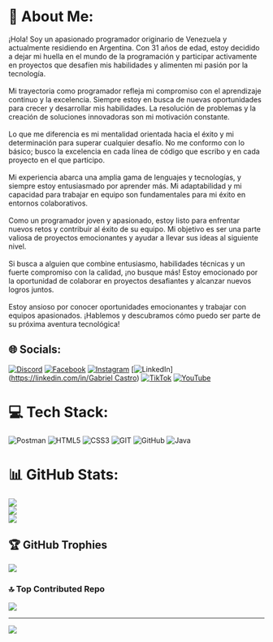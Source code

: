 # 💫 About Me:
¡Hola! Soy un apasionado programador originario de Venezuela y actualmente residiendo en Argentina. Con 31 años de edad, estoy decidido a dejar mi huella en el mundo de la programación y participar activamente en proyectos que desafíen mis habilidades y alimenten mi pasión por la tecnología.<br><br>Mi trayectoria como programador refleja mi compromiso con el aprendizaje continuo y la excelencia. Siempre estoy en busca de nuevas oportunidades para crecer y desarrollar mis habilidades. La resolución de problemas y la creación de soluciones innovadoras son mi motivación constante.<br><br>Lo que me diferencia es mi mentalidad orientada hacia el éxito y mi determinación para superar cualquier desafío. No me conformo con lo básico; busco la excelencia en cada línea de código que escribo y en cada proyecto en el que participo.<br><br>Mi experiencia abarca una amplia gama de lenguajes y tecnologías, y siempre estoy entusiasmado por aprender más. Mi adaptabilidad y mi capacidad para trabajar en equipo son fundamentales para mi éxito en entornos colaborativos.<br><br>Como un programador joven y apasionado, estoy listo para enfrentar nuevos retos y contribuir al éxito de su equipo. Mi objetivo es ser una parte valiosa de proyectos emocionantes y ayudar a llevar sus ideas al siguiente nivel.<br><br>Si busca a alguien que combine entusiasmo, habilidades técnicas y un fuerte compromiso con la calidad, ¡no busque más! Estoy emocionado por la oportunidad de colaborar en proyectos desafiantes y alcanzar nuevos logros juntos.<br><br>Estoy ansioso por conocer oportunidades emocionantes y trabajar con equipos apasionados. ¡Hablemos y descubramos cómo puedo ser parte de su próxima aventura tecnológica!


## 🌐 Socials:
[![Discord](https://img.shields.io/badge/Discord-%237289DA.svg?logo=discord&logoColor=white)](https://discord.gg/https://discord.gg/kW78chjHE6) [![Facebook](https://img.shields.io/badge/Facebook-%231877F2.svg?logo=Facebook&logoColor=white)](https://facebook.com/https://www.facebook.com/gabriel.castrojordan/) [![Instagram](https://img.shields.io/badge/Instagram-%23E4405F.svg?logo=Instagram&logoColor=white)](https://instagram.com/https://www.instagram.com/gabrielcastroj/) [![LinkedIn](https://img.shields.io/badge/LinkedIn-%230077B5.svg?logo=linkedin&logoColor=white)]([https://linkedin.com/in/Gabriel Castro](https://www.linkedin.com/in/gabriel-castro-7a4bb9192/)) [![TikTok](https://img.shields.io/badge/TikTok-%23000000.svg?logo=TikTok&logoColor=white)](https://tiktok.com/@gabrielmcastrojordan) [![YouTube](https://img.shields.io/badge/YouTube-%23FF0000.svg?logo=YouTube&logoColor=white)](https://youtube.com/@@gabrielcastro1943) 

# 💻 Tech Stack:
![Postman](https://img.shields.io/badge/Postman-FF6C37?style=for-the-badge&logo=postman&logoColor=white) ![HTML5](https://img.shields.io/badge/html5-%23E34F26.svg?style=for-the-badge&logo=html5&logoColor=white) ![CSS3](https://img.shields.io/badge/css3-%231572B6.svg?style=for-the-badge&logo=css3&logoColor=white) ![GIT](https://img.shields.io/badge/Git-fc6d26?style=for-the-badge&logo=git&logoColor=white) ![GitHub](https://img.shields.io/badge/GitHub-%23121011.svg?style=for-the-badge&logo=github&logoColor=white) ![Java](https://img.shields.io/badge/java-%23ED8B00.svg?style=for-the-badge&logo=java&logoColor=white)
# 📊 GitHub Stats:
![](https://github-readme-stats.vercel.app/api?username=Gabocas02&theme=tokyonight&hide_border=false&include_all_commits=false&count_private=false)<br/>
![](https://github-readme-streak-stats.herokuapp.com/?user=Gabocas02&theme=tokyonight&hide_border=false)<br/>
![](https://github-readme-stats.vercel.app/api/top-langs/?username=Gabocas02&theme=tokyonight&hide_border=false&include_all_commits=false&count_private=false&layout=compact)

## 🏆 GitHub Trophies
![](https://github-profile-trophy.vercel.app/?username=Gabocas02&theme=nord&no-frame=false&no-bg=true&margin-w=4)

### 🔝 Top Contributed Repo
![](https://github-contributor-stats.vercel.app/api?username=Gabocas02&limit=5&theme=dark&combine_all_yearly_contributions=true)

---
[![](https://visitcount.itsvg.in/api?id=Gabocas02&icon=0&color=0)](https://visitcount.itsvg.in)

<!-- Proudly created with GPRM ( https://gprm.itsvg.in ) -->

